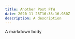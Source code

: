 ```yaml
---
title: Another Post FTW
date: 2020-11-25T16:33:16.980Z
description: A description
---
```

A markdown body